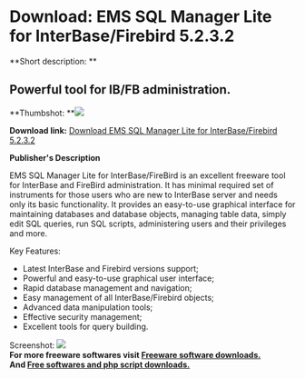 # Download: EMS SQL Manager Lite for InterBase/Firebird 5.2.3.2

**Short description: **

## Powerful tool for IB/FB administration.

  
**Thumbshot: **![](http://www.freewarefiles.com/screenshot/emsibfb_md.jpg)   
  
**Download link:** [Download EMS SQL Manager Lite for InterBase/Firebird 5.2.3.2](http://freesoftwares.boysofts.com/EMS-SQL-Manager-Lite-For-InterBaseFirebird-V_program_15371.html)  
  

**Publisher's Description**  
  

EMS SQL Manager Lite for InterBase/FireBird is an excellent freeware tool for
InterBase and FireBird administration. It has minimal required set of
instruments for those users who are new to InterBase server and needs only its
basic functionality. It provides an easy-to-use graphical interface for
maintaining databases and database objects, managing table data, simply edit
SQL queries, run SQL scripts, administering users and their privileges and
more.

Key Features:

  * Latest InterBase and Firebird versions support; 
  * Powerful and easy-to-use graphical user interface; 
  * Rapid database management and navigation; 
  * Easy management of all InterBase/Firebird objects; 
  * Advanced data manipulation tools; 
  * Effective security management; 
  * Excellent tools for query building. 

  
  
Screenshot: ![](http://www.freewarefiles.com/screenshot/emsibfb.jpg)  
**For more freeware softwares visit [Freeware software downloads.](http://freesoftwares.boysofts.com/)**   
**And [Free softwares and php script downloads.](http://www.boysofts.com/)**

